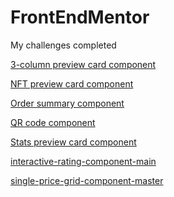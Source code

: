# FrontEndMentor

My challenges completed
 
<a href="https://raffaew.github.io/FrontEndMentor/3-column-preview-card-component-main/" target="_blank" >3-column preview card component</a>

<a href="https://raffaew.github.io/FrontEndMentor/nft-preview-card-component-main/" target="_blank" >NFT preview card component</a>

<a href="https://raffaew.github.io/FrontEndMentor/order-summary-component-main/" target="_blank" >Order summary component</a>

<a href="https://raffaew.github.io/FrontEndMentor/qr-code-component-main/" target="_blank" >QR code component</a>

<a href="https://raffaew.github.io/FrontEndMentor/stats-preview-card-component-main/" target="_blank" >Stats preview card component</a>

<a href="https://raffaew.github.io/FrontEndMentor/interactive-rating-component-main/" target="_blank" >interactive-rating-component-main</a>

<a href="https://raffaew.github.io/FrontEndMentor/single-price-grid-component-master/" target="_blank" >single-price-grid-component-master</a>
